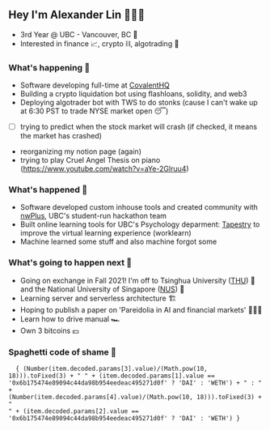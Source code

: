 ## Hey I'm Alexander Lin 👨🏽‍💻 

* 3rd Year @ UBC - Vancouver, BC 🌇
* Interested in finance 📈, crypto ⛓️, algotrading 🤖

### What's happening 👋 
* Software developing full-time at [CovalentHQ](https://www.covalenthq.com/)
* Building a crypto liquidation bot using flashloans, solidity, and web3 
* Deploying algotrader bot with TWS to do stonks (cause I can't wake up at 6:30 PST to trade NYSE market open 😴)
- [ ] trying to predict when the stock market will crash (if checked, it means the market has crashed)
* reorganizing my notion page (again)
* trying to play Cruel Angel Thesis on piano (https://www.youtube.com/watch?v=aYe-2Glruu4)

### What's happened 📕
* Software developed custom inhouse tools and created community with [nwPlus](https://www.nwplus.io/), UBC's student-run hackathon team
* Built online learning tools for UBC's Psychology deparment: [Tapestry](https://tapestry-tool.com/) to improve the virtual learning experience (worklearn)
* Machine learned some stuff and also machine forgot some 

### What's going to happen next 🚀
* Going on exchange in Fall 2021! I'm off to Tsinghua University ([THU](https://www.tsinghua.edu.cn/en/index.htm)) 🌁 and the National University of Singapore ([NUS](https://www.nus.edu.sg/)) 🌆
* Learning server and serverless architecture 🏗️
* Hoping to publish a paper on 'Pareidolia in AI and financial markets' 👨🏻‍🔬
* Learn how to drive manual 🏎️
* Own 3 bitcoins 💵

### Spaghetti code of shame 🍝

<code> <td> { (Number(item.decoded.params[3].value)/(Math.pow(10, 18))).toFixed(3) + " " + (item.decoded.params[1].value == '0x6b175474e89094c44da98b954eedeac495271d0f' ? 'DAI' : 'WETH') + " : " + (Number(item.decoded.params[4].value)/(Math.pow(10, 18))).toFixed(3) + " " + (item.decoded.params[2].value == '0x6b175474e89094c44da98b954eedeac495271d0f' ? 'DAI' : 'WETH') } </td> </code> 
